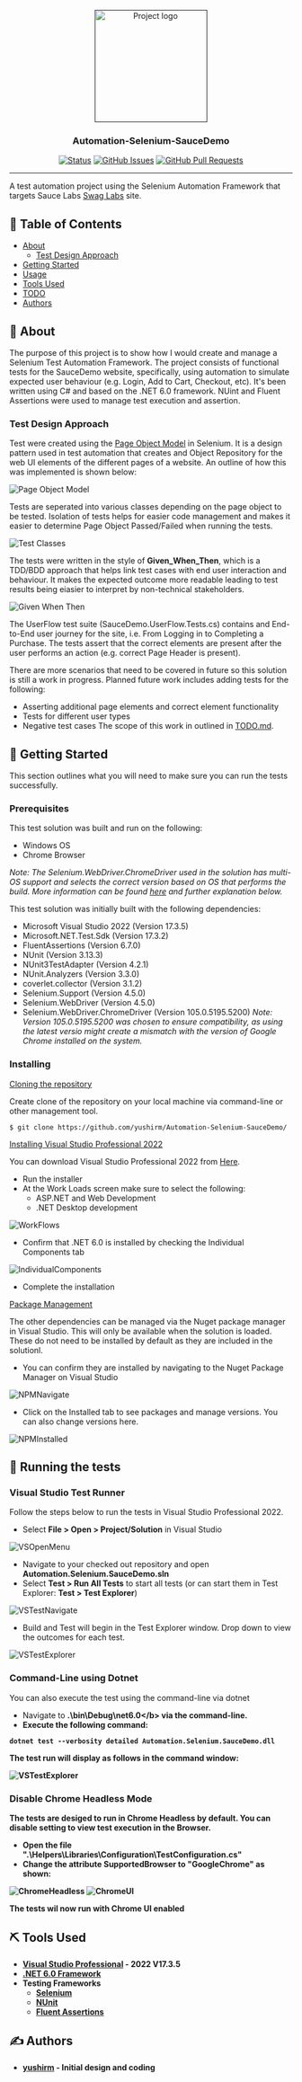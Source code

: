 <p align="center">
  <a href="" rel="noopener">
 <img width=200px height=200px src="Media\ProjectLogo.png" alt="Project logo"></a>
</p>

<h3 align="center">
Automation-Selenium-SauceDemo</h3>

<div align="center">

[![Status](https://img.shields.io/badge/status-active-success.svg)]()
[![GitHub Issues](https://img.shields.io/github/issues/yushirm/Automation-Selenium-SauceDemo.svg)](https://github.com/yushirm/Automation-Selenium-SauceDemo/issues)
[![GitHub Pull Requests](https://img.shields.io/github/issues-pr/yushirm/Automation-Selenium-SauceDemo.svg)](https://github.com/yushirm/Automation-Selenium-SauceDemo/pulls)

</div>

---

A test automation project using the Selenium Automation Framework that targets Sauce Labs [Swag Labs](https://www.saucedemo.com/) site.

## 📝 Table of Contents

- [About](#about)
    - [Test Design Approach](#test-design-approach-a-name--testdesigna)
- [Getting Started](#getting_started)
- [Usage](#usage)
- [Tools Used](#built_using)
- [TODO](./TODO.md)
- [Authors](#authors)

## 🧐 About <a name = "about"></a>

The purpose of this project is to show how I would create and manage a Selenium Test Automation Framework. The project consists of functional tests for the SauceDemo website, specifically, using automation to simulate expected user behaviour (e.g. Login, Add to Cart, Checkout, etc). It's been written using C# and based on the .NET 6.0 framework. NUint and Fluent Assertions were used to manage test execution and assertion.

### Test Design Approach <a name = "test_design"></a>
Test were created using the [Page Object Model](https://www.browserstack.com/guide/page-object-model-in-selenium#:~:text=Page%20Object%20Model%2C%20also%20known,application%20as%20a%20class%20file.) in Selenium. It is a design pattern used in test automation that creates and Object Repository for the web UI elements of the different pages of a website. An outline of how this was implemented is shown below:

![Page Object Model](Media/PageObjectModel.png)

Tests are seperated into various classes depending on the page object to be tested. Isolation of tests helps for easier code management and makes it easier to determine Page Object Passed/Failed when running the tests.

![Test Classes](Media/TestClasses.png)

The tests were written in the style of <b>Given_When_Then</b>, which is a TDD/BDD approach that helps link test cases with end user interaction and behaviour. It makes the expected outcome more readable leading to test results being eiasier to interpret by non-technical stakeholders.

![Given When Then](Media/GivenWhenThenApproach.png)

The UserFlow test suite (SauceDemo.UserFlow.Tests.cs) contains and End-to-End user journey for the site, i.e. From Logging in to Completing a Purchase. The tests assert that the correct elements are present after the user performs an action (e.g. correct Page Header is present).

There are more scenarios that need to be covered in future so this solution is still a work in progress. Planned future work includes adding tests for the following:
- Asserting additional page elements and correct element functionality
- Tests for different user types
- Negative test cases
The scope of this work in outlined in [TODO.md](./TODO.md).

## 🏁 Getting Started <a name = "getting_started"></a>
This section outlines what you will need to make sure you can run the tests successfully.

### Prerequisites
This test solution was built and run on the following:
- Windows OS 
- Chrome Browser

*Note: The Selenium.WebDriver.ChromeDriver used in the solution has multi-OS support and selects the correct version based on OS that performs the build. More information can be found [here](https://www.nuget.org/packages/Selenium.WebDriver.ChromeDriver/) and further explanation below.*

This test solution was initially built with the following dependencies:
- Microsoft Visual Studio 2022 (Version 17.3.5)
- Microsoft.NET.Test.Sdk (Version 17.3.2)
- FluentAssertions (Version 6.7.0)
- NUnit (Version 3.13.3)
- NUnit3TestAdapter (Version 4.2.1)
- NUnit.Analyzers (Version 3.3.0)
- coverlet.collector (Version 3.1.2)
- Selenium.Support (Version 4.5.0)
- Selenium.WebDriver (Version 4.5.0)
- Selenium.WebDriver.ChromeDriver (Version 105.0.5195.5200)
    _Note: Version 105.0.5195.5200 was chosen to ensure compatibility, as using the latest versio might create a mismatch with the version of Google Chrome installed on the system._

### Installing
<u>Cloning the repository</u>

Create clone of the repository on your local machine via command-line or other management tool.

```
$ git clone https://github.com/yushirm/Automation-Selenium-SauceDemo/
```

<u>Installing Visual Studio Professional 2022</u>

You can download Visual Studio Professional 2022 from [Here](https://visualstudio.microsoft.com/vs/).
- Run the installer
- At the Work Loads screen make sure to select the following:
    - ASP.NET and Web Development
    - .NET Desktop development

![WorkFlows](Media/VisualStudioInstaller-WorkFlows.png)

- Confirm that .NET 6.0 is installed by checking the Individual Components tab

![IndividualComponents](Media/VisualStudioInstallerIndividualComponents.png)

- Complete the installation

<u>Package Management</u>

The other dependencies can be managed via the Nuget package manager in Visual Studio. This will only be available when the solution is loaded. These do not need to be installed by default as they are included in the solutionl.

- You can confirm they are installed by navigating to the Nuget Package Manager on Visual Studio

![NPMNavigate](Media/NugetNavigate.png)

- Click on the Installed tab to see packages and manage versions. You can also change versions here.

![NPMInstalled](Media/NugetPM.png)

## 🔧 Running the tests <a name = "tests"></a>
### Visual Studio Test Runner
Follow the steps below to run the tests in Visual Studio Professional 2022.

- Select <b>File > Open > Project/Solution</b> in Visual Studio

![VSOpenMenu](Media/VSOpenMenu.png)

- Navigate to your checked out repository and open <b>Automation.Selenium.SauceDemo.sln</b>
- Select <b>Test > Run All Tests</b> to start all tests (or can start them in Test Explorer: <b>Test > Test Explorer</b>)

![VSTestNavigate](Media/VSTestNavigate.png)

- Build and Test will begin in the Test Explorer window. Drop down to view the outcomes for each test.

![VSTestExplorer](Media/VSTestExplorer.png)

### Command-Line using Dotnet
You can also execute the test using the command-line via dotnet

- Navigate to <b>.\bin\Debug\net6.0\</b> via the command-line.
- Execute the following command:

```
dotnet test --verbosity detailed Automation.Selenium.SauceDemo.dll
```
The test run will display as follows in the command window:

![VSTestExplorer](Media/dotnetOutput.png)

### Disable Chrome Headless Mode
The tests are desiged to run in Chrome Headless by default. You can disable setting to view test execution in the Browser.

- Open the file <b>".\Helpers\Libraries\Configuration\TestConfiguration.cs"</b>
- Change the attribute <b>SupportedBrowser</b> to "GoogleChrome" as shown:

![ChromeHeadless](Media/ChromeHeadless.png) ![ChromeUI](Media/ChromeUI.png)

The tests wil now run with Chrome UI enabled

## ⛏️ Tools Used <a name = "built_using"></a>
- [Visual Studio Professional](https://visualstudio.microsoft.com/vs/) - 2022 V17.3.5
- [.NET 6.0 Framework](https://dotnet.microsoft.com/en-us/download/dotnet/6.0)
- Testing Frameworks
    - [Selenium](https://www.selenium.dev/)
    - [NUnit](https://nunit.org/)
    - [Fluent Assertions](https://fluentassertions.com/)

## ✍️ Authors <a name = "authors"></a>
- [yushirm](https://www.linkedin.com/in/yushir-rugnath-maharaj-44b86222/) - Initial design and coding